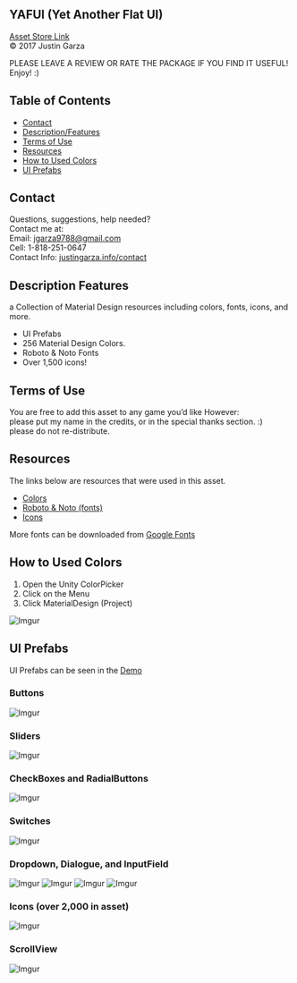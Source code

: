 YAFUI (Yet Another Flat UI)
-------------------------------------
[Asset Store Link](http://u3d.as/Ew1)  
© 2017 Justin Garza

PLEASE LEAVE A REVIEW OR RATE THE PACKAGE IF YOU FIND IT USEFUL!
Enjoy! :)

## Table of Contents

* [Contact](#Contact)
* [Description/Features](#Description-Features)
* [Terms of Use](#Terms-of-Use)
* [Resources](#Resources)
* [How to Used Colors](#How-to-Used-Colors)
* [UI Prefabs](#UI-Prefabs)


## Contact  

Questions, suggestions, help needed?  
Contact me at:  
Email: jgarza9788@gmail.com  
Cell: 1-818-251-0647  
Contact Info: [justingarza.info/contact](http://justingarza.info/contact/)

## Description Features

a Collection of Material Design resources including colors, fonts, icons, and more.

* UI Prefabs
* 256 Material Design Colors.
* Roboto & Noto Fonts
* Over 1,500 icons!


## Terms of Use

You are free to add this asset to any game you’d like
However:  
please put my name in the credits, or in the special thanks section. :)  
please do not re-distribute.  


## Resources

The links below are resources that were used in this asset.
 
* [Colors](https://material.google.com/style/color.html#color-color-palette) 
* [Roboto & Noto (fonts)](https://material.google.com/resources/roboto-noto-fonts.html)    
* [Icons](https://materialdesignicons.com)  

More fonts can be downloaded from [Google Fonts](https://fonts.google.com)

## How to Used Colors

1. Open the Unity ColorPicker  
2. Click on the Menu
3. Click MaterialDesign (Project)

![Imgur](http://i.imgur.com/uTJGod1l.png)


## UI Prefabs  

UI Prefabs can be seen in the [Demo](https://jgarza9788.github.io/YAFUI_Demo/)

### Buttons  
![Imgur](https://i.imgur.com/DRYq1Uw.png)

### Sliders  
![Imgur](https://i.imgur.com/u6E5IUX.png)

### CheckBoxes and RadialButtons  
![Imgur](https://i.imgur.com/MKbonR4.png)

### Switches   
![Imgur](https://i.imgur.com/ONpFZKA.png)

### Dropdown, Dialogue, and InputField  
![Imgur](https://i.imgur.com/VfB03PM.png)
![Imgur](https://i.imgur.com/FsCRsbz.png)
![Imgur](https://i.imgur.com/IhQGXTZ.png)
![Imgur](https://i.imgur.com/OqDdosD.png)

### Icons (over 2,000 in asset)
![Imgur](https://i.imgur.com/d6aH5QQ.png)

### ScrollView  
![Imgur](https://i.imgur.com/AVT01EH.png)